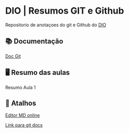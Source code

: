 
# DIO | Resumos GIT e Github

Repositorio de anotaçoes  do git e Github do [DIO](https://www.dio.me/)


## 📚 Documentação

[Doc Git](https://docs.github.com/pt/get-started/writing-on-github/getting-started-with-writing-and-formatting-on-github/quickstart-for-writing-on-github)


## 🖥️ Resumo das aulas

Resumo Aula 1


## 🔗 Atalhos
[Editor MD online](https://readme.so/)

[Link para git docs](https://docs.github.com/pt/get-started/writing-on-github/getting-started-with-writing-and-formatting-on-github/quickstart-for-writing-on-github)
